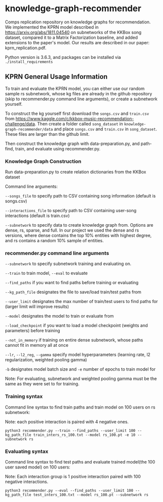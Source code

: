 # knowledge-graph-recommender
Comps replication repository on knowledge graphs for recommendation. We implemented the KPRN model described in https://arxiv.org/abs/1811.04540 on subnetworks of the KKBox song dataset, compared it to a Matrix Factorization baseline, and added extensions to the paper's model. Our results are described in our paper: kprn_replication.pdf.

Python version is 3.6.3, and packages can be installed via `./install_requirements`

## KPRN General Usage Information
To train and evaluate the KPRN model, you can either use our random sample rs subnetwork, whose kg files are already in the github repository (skip to recommender.py command line arguments), or create a subnetwork yourself. 

To construct the kg yourself first download the `songs.csv` and `train.csv` from https://www.kaggle.com/c/kkbox-music-recommendation-challenge/data. Then create a folder called `song_dataset` in `knowledge-graph-recommender/data` and place `songs.csv` and `train.csv` in `song_dataset`. These files are larger than the github limit.

Then construct the knowledge graph with data-preparation.py, and path-find, train, and evaluate using recommender.py.

### Knowledge Graph Construction
Run data-preparation.py to create relation dictionaries from the KKBox dataset

Command line arguments:

`--songs_file` to specify path to CSV containing song information (default is songs.csv)

`--interactions_file` to specify path to CSV containing user-song interactions (default is train.csv)

`--subnetwork` to specify data to create knowledge graph from. Options are dense, rs, sparse, and full.
In our project we used the dense and rs versions, where dense contains the top 10% entities with highest degree, and rs contains a random 10% sample of entities.


### recommender.py command line arguments

`--subnetwork` to specify subnetwork training and evaluating on.

`--train` to train model, `--eval` to evaluate

`--find_paths` if you want to find paths before training or evaluating

`--kg_path_file` designates the file to save/load train/test paths from

`--user_limit` designates the max number of train/test users to find paths for (larger limit will improve results)

`--model` designates the model to train or evaluate from

`--load_checkpoint` if you want to load a model checkpoint (weights and parameters) before training

`--not_in_memory` if training on entire dense subnetwork, whose paths cannot fit in memory all at once

`--lr`, `--l2_reg`, `--gamma` specify model hyperparameters (learning rate, l2 regularization, weighted pooling gamma)

`-b` designates model batch size and `-e` number of epochs to train model for

Note: For evaluating, subnetwork and weighted pooling gamma must be the same as they were set to for training.

### Training syntax
Command line syntax to find train paths and train model on 100 users on rs subnetwork:

Note: each positive interaction is paired with 4 negative ones.

`python3 recommender.py --train --find_paths --user_limit 100 --kg_path_file train_inters_rs_100.txt --model rs_100.pt -e 10 --subnetwork rs`

### Evaluating syntax
Command line syntax to find test paths and evaluate trained model(the 100 user saved model) on 100 users:

Note: Each interaction group is 1 positive interaction paired with 100 negative interactions.

`python3 recommender.py --eval --find_paths --user_limit 100 --kg_path_file test_inters_100.txt --model rs_100.pt --subnetwork rs`
